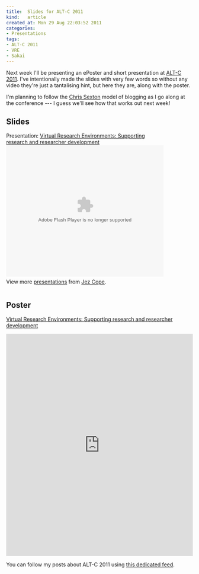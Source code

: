 ```yaml
---
title:  Slides for ALT-C 2011
kind:   article
created_at: Mon 29 Aug 22:03:52 2011
categories:
- Presentations
tags:
- ALT-C 2011
- VRE
- Sakai
---
```


Next week I'll be presenting an ePoster and short presentation at [ALT-C
2011][]. I've intentionally made the slides with very few words so without any
video they're just a tantalising hint, but here they are, along with the
poster.

I'm planning to follow the [Chris Sexton][] model of blogging as I go along at
the conference --- I guess we'll see how that works out next week!

[ALT-C 2011]: http://www.alt.ac.uk/altc/alt-c-2011
[Chris Sexton]: http://cicsdir.blogspot.com/

## Slides

<div style="width:425px" id="__ss_9061070">Presentation: <a href="http://www.slideshare.net/jezcope/virtual-research-environments-supporting-research-and-researcher-development" title="Virtual Research Environments: Supporting research and researcher development">Virtual Research Environments: Supporting research and researcher development</a><object id="__sse9061070" width="425" height="355"><param name="movie" value="http://static.slidesharecdn.com/swf/ssplayer2.swf?doc=eposter0210slides-110829161623-phpapp02&stripped_title=virtual-research-environments-supporting-research-and-researcher-development&userName=jezcope" /><param name="allowFullScreen" value="true"/><param name="allowScriptAccess" value="always"/><embed name="__sse9061070" src="http://static.slidesharecdn.com/swf/ssplayer2.swf?doc=eposter0210slides-110829161623-phpapp02&stripped_title=virtual-research-environments-supporting-research-and-researcher-development&userName=jezcope" type="application/x-shockwave-flash" allowscriptaccess="always" allowfullscreen="true" width="425" height="355" /></object><div style="padding:5px 0 12px">View more <a href="http://www.slideshare.net/">presentations</a> from <a href="http://www.slideshare.net/jezcope">Jez Cope</a>.</div></div>

## Poster

<a title="View Virtual Research Environments: Supporting research and researcher development on Scribd" href="http://www.scribd.com/doc/63641777/Virtual-Research-Environments-Supporting-research-and-researcher-development">Virtual Research Environments: Supporting research and researcher development</a>

<iframe class="scribd_iframe_embed" src="http://www.scribd.com/embeds/63641777/content?start_page=1&view_mode=list&access_key=key-p0g9i5msb6jp71uy06s" data-auto-height="true" data-aspect-ratio="0.706697459584296" scrolling="no" id="doc_11531" width="100%" height="600" frameborder="0"></iframe>

<script type="text/javascript">(function() { var scribd = document.createElement("script"); scribd.type = "text/javascript"; scribd.async = true; scribd.src = "http://www.scribd.com/javascripts/embed_code/inject.js"; var s = document.getElementsByTagName("script")[0]; s.parentNode.insertBefore(scribd, s); })();</script>

You can follow my posts about ALT-C 2011 using [this dedicated
feed](/feeds/tag/alt-c-2011.xml).
